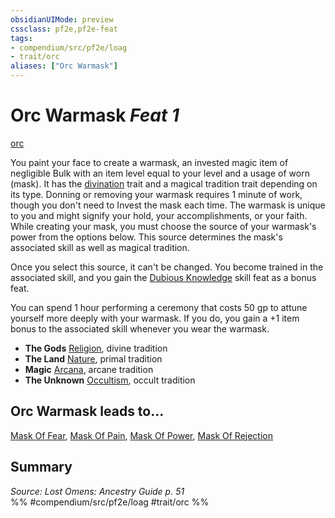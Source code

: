 ```yaml
---
obsidianUIMode: preview
cssclass: pf2e,pf2e-feat
tags:
- compendium/src/pf2e/loag
- trait/orc
aliases: ["Orc Warmask"]
---
```

# Orc Warmask  *Feat 1*  
[orc](../../rules/traits/orc.md)  


You paint your face to create a warmask, an invested magic item of negligible Bulk with an item level equal to your level and a usage of worn (mask). It has the [divination](../../rules/traits/divination.md) trait and a magical tradition trait depending on its type. Donning or removing your warmask requires 1 minute of work, though you don't need to Invest the mask each time. The warmask is unique to you and might signify your hold, your accomplishments, or your faith. While creating your mask, you must choose the source of your warmask's power from the options below. This source determines the mask's associated skill as well as magical tradition.

Once you select this source, it can't be changed. You become trained in the associated skill, and you gain the [Dubious Knowledge](dubious-knowledge.md) skill feat as a bonus feat.

You can spend 1 hour performing a ceremony that costs 50 gp to attune yourself more deeply with your warmask. If you do, you gain a +1 item bonus to the associated skill whenever you wear the warmask.

- **The Gods** [Religion](../skills.md#Religion), divine tradition
- **The Land** [Nature](../skills.md#Nature), primal tradition
- **Magic** [Arcana](../skills.md#Arcana), arcane tradition
- **The Unknown** [Occultism](../skills.md#Occultism), occult tradition

## Orc Warmask leads to...

[Mask Of Fear](mask-of-fear-loag.md), [Mask Of Pain](mask-of-pain-loag.md), [Mask Of Power](mask-of-power-loag.md), [Mask Of Rejection](mask-of-rejection-loag.md)

## Summary

*Source: Lost Omens: Ancestry Guide p. 51*  
%% #compendium/src/pf2e/loag #trait/orc %%